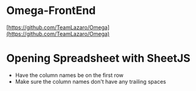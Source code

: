 # Omega-FrontEnd

[https://github.com/TeamLazaro/Omega](https://github.com/TeamLazaro/Omega)


# Opening Spreadsheet with SheetJS
- Have the column names be on the first row
- Make sure the column names don't have any trailing spaces
